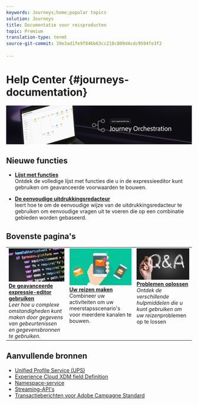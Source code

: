 ```yaml
---
keywords: Journeys;home;popular topics
solution: Journeys
title: Documentatie voor reisproducten
topic: Premium
translation-type: tm+mt
source-git-commit: 39e3ad1fe9f846b63cc210c809d4cdc9594fe3f2

---
```



# Help Center {#journeys-documentation}

![](using/assets/do-not-localize/bannerjourney.png)

## Nieuwe functies

* **[Lijst met functies](using/expression/functions.md)**<br/>Ontdek de volledige lijst met functies die u in de expressieeditor kunt gebruiken om geavanceerde voorwaarden te bouwen.

* **[De eenvoudige uitdrukkingsredacteur](using/building-journeys/about-orchestration-activities.md)**<br/>leert hoe te om de eenvoudige wijze van de uitdrukkingsredacteur te gebruiken om eenvoudige vragen uit te voeren die op een combinatie gebieden worden gebaseerd.

## Bovenste pagina&#39;s

<table>
<tr>
  <td valign="top">
    <a href="using/expression/expressionadvanced.md">
      <img alt="voorwaarden" src="using/assets/do-not-localize/dev.png"/>
    </a>
    <div>
    <a href="using/expression/expressionadvanced.md"><strong>De geavanceerde expressie-editor gebruiken</strong></a>
    </div>
    <em>Leer hoe u complexe omstandigheden kunt maken door gegevens van gebeurtenissen en gegevensbronnen te gebruiken. </em>
    <br>
  </td>
  <td valign="top">
    <a href="using/building-journeys/journey.md">
      <img alt="build" src="using/assets/do-not-localize/design.png"/>
    </a>
    <div>
    <a href="using/building-journeys/journey.md"><strong>Uw reizen maken</strong></a>
    </div>
    <em></em>Combineer uw activiteiten om uw meerstapsscenario's voor meerdere kanalen te bouwen.
    <br>
  </td>
  <td valign="top">
        <a href="using/about/troubleshooting.md">
       <img alt="Ontwikkelaars" src="using/assets/do-not-localize/FAQ.png" />
       </a>
    <div>
    <a href="using/about/troubleshooting.md"><strong>Problemen oplossen</strong></a>
    </div>
     <em>Ontdek de verschillende hulpmiddelen die u kunt gebruiken om uw reizen</em>problemen op te lossen <br>
  </td>
</tr>
</table>

## Aanvullende bronnen

* [Unified Profile Service (UPS)](https://www.adobe.io/apis/cloudplatform/dataservices/profile-identity-segmentation/profile-identity-segmentation-services.html#!api-specification/markdown/narrative/technical_overview/unified_profile_architectural_overview/unified_profile_architectural_overview.md)
* [Experience Cloud XDM field Definition](https://www.adobe.io/apis/cloudplatform/dataservices/xdm.html)
* [Namespace-service](https://www.adobe.io/apis/cloudplatform/dataservices/profile-identity-segmentation/profile-identity-segmentation-services.html#!api-specification/markdown/narrative/technical_overview/identity_namespace_overview/identity_namespace_overview.md)
* [Streaming-API&#39;s](https://www.adobe.io/apis/cloudplatform/dataservices/data-ingestion/data-ingestion-services.html#!api-specification/markdown/narrative/technical_overview/streaming_ingest/getting_started_with_platform_streaming_ingestion.md)
* [Transactieberichten voor Adobe Campagne Standard](https://docs.adobe.com/content/help/en/campaign-standard/using/communication-channels/transactional-messaging/about-transactional-messaging.html)
